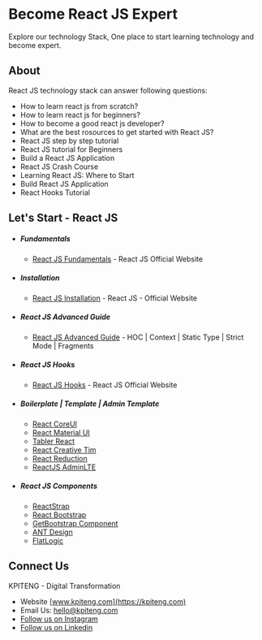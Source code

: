 # Become React JS Expert 
Explore our technology Stack, One place to start learning technology and become expert.

About
-----
React JS technology stack can answer following questions:
- How to learn react js from scratch?
- How to learn react js for beginners?
- How to become a good react js developer?
- What are the best rosources to get started with React JS?
- React JS step by step tutorial
- React JS tutorial for Beginners
- Build a React JS Application
- React JS Crash Course
- Learning React JS: Where to Start
- Build React JS Application
- React Hooks Tutorial

Let's Start - React JS
-----
- ##### Fundamentals
  - [React JS Fundamentals](https://reactjs.org/docs/hello-world.html "Ract JS Official Website") - React JS Official Website
- ##### Installation
  - [React JS Installation](https://reactjs.org/docs/getting-started.html "Ract JS Official Website") - React JS - Official Website
- ##### React JS Advanced Guide
  - [React JS Advanced Guide](https://reactjs.org/docs/accessibility.html, "React JS Advanced Guide") - HOC | Context | Static Type | Strict Mode | Fragments
- ##### React JS Hooks
  - [React JS Hooks](https://reactjs.org/docs/hooks-intro.html, "React JS Hooks") - React JS Official Website
- ##### Boilerplate | Template | Admin Template
  - [React CoreUI](https://coreui.io/, "CoreUI Free Bootstrap Admin Template")
  - [React Material UI](https://material-ui.com/getting-started/templates/, "React Templates - Material UI")
  - [Tabler React](https://github.com/tabler/tabler-react, "https://github.com/tabler/tabler-react")
  - [React Creative Tim](https://www.creative-tim.com/product/material-dashboard-react?partner=104080, "React Creative Tim")
  - [React Reduction](https://github.com/reduction-admin/react-reduction, "React Reduction")
  - [ReactJS AdminLTE](https://github.com/booleanhunter/ReactJS-AdminLTE, "ReactJS AdminLTE")
- ##### React JS Components
  - [ReactStrap](https://reactstrap.github.io/, "RactStrap")
  - [React Bootstrap](https://react-bootstrap.github.io/components/alerts, "React Bootstrap")
  - [GetBootstrap Component](https://getbootstrap.com/docs/5.0/getting-started/introduction/, "React Bootstrap Components")
  - [ANT Design](https://ant.design/components/overview/, "React ANT Design")
  - [FlatLogic](https://flatlogic.com/templates/react, "FlatLogic Templates and Themes")

Connect Us
----- 
KPITENG - Digital Transformation 
- Website [www.kpiteng.com](https://kpiteng.com)
- Email Us: hello@kpiteng.com
- [Follow us on Instagram](https://www.instagram.com/kpiteng/)
- [Follow us on Linkedin](https://www.linkedin.com/company/kpiteng/)